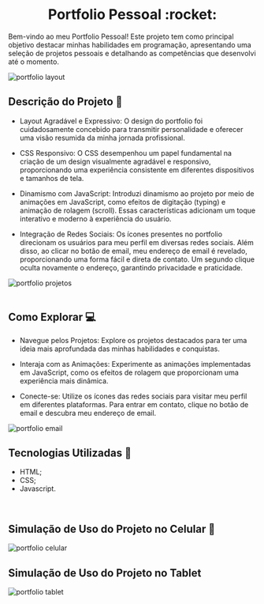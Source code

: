 <h1 align="center">Portfolio Pessoal :rocket:</h1>
Bem-vindo ao meu Portfolio Pessoal! Este projeto tem como principal objetivo destacar minhas habilidades em programação, apresentando uma seleção de projetos pessoais e detalhando as competências que desenvolvi até o momento.

![portfolio layout](https://github.com/Isis-gsantos/Portfolio/assets/142533840/fb36461d-8a98-44e8-aed3-67db943899d6)

## Descrição do Projeto :scroll:
- Layout Agradável e Expressivo: O design do portfolio foi cuidadosamente concebido para transmitir personalidade e oferecer uma visão resumida da minha jornada profissional.

- CSS Responsivo: O CSS desempenhou um papel fundamental na criação de um design visualmente agradável e responsivo, proporcionando uma experiência consistente em diferentes dispositivos e tamanhos de tela.

- Dinamismo com JavaScript: Introduzi dinamismo ao projeto por meio de animações em JavaScript, como efeitos de digitação (typing) e animação de rolagem (scroll). Essas características adicionam um toque interativo e moderno à experiência do usuário.

- Integração de Redes Sociais: Os ícones presentes no portfolio direcionam os usuários para meu perfil em diversas redes sociais. Além disso, ao clicar no botão de email, meu endereço de email é revelado, proporcionando uma forma fácil e direta de contato. Um segundo clique oculta novamente o endereço, garantindo privacidade e praticidade.

![portfolio projetos](https://github.com/Isis-gsantos/Portfolio/assets/142533840/9b015fa8-c41a-4012-8daa-17de3c528081)
<br><br>

## Como Explorar :computer:
- Navegue pelos Projetos: Explore os projetos destacados para ter uma ideia mais aprofundada das minhas habilidades e conquistas.

- Interaja com as Animações: Experimente as animações implementadas em JavaScript, como os efeitos de rolagem que proporcionam uma experiência mais dinâmica.

- Conecte-se: Utilize os ícones das redes sociais para visitar meu perfil em diferentes plataformas. Para entrar em contato, clique no botão de email e descubra meu endereço de email.

![portfolio email](https://github.com/Isis-gsantos/Portfolio/assets/142533840/de2e75d3-c17d-4cd7-a1a5-d86bafd83661)
 
## Tecnologias Utilizadas :monocle_face:
- HTML;
- CSS;
- Javascript.
<br>

## Simulação de Uso do Projeto no Celular :iphone:
![portfolio celular](https://github.com/Isis-gsantos/Portfolio/assets/142533840/04c858bc-62b2-4209-b026-ad5594d097d6)

## Simulação de Uso do Projeto no Tablet
![portfolio tablet](https://github.com/Isis-gsantos/Portfolio/assets/142533840/568387c0-65ed-4802-a62e-73d93a7a537b)
